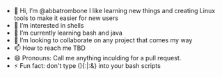 - 👋 Hi, I’m @abbatrombone I like learning new things and creating Linux tools to make it easier for new users
- 👀 I’m interested in shells
- 🌱 I’m currently learning bash and java
- 💞️ I’m looking to collaborate on any project that comes my way
- 📫 How to reach me TBD
- 😄 Pronouns: Call me anything inculding for a pull request. 
- ⚡ Fun fact: don't type (){:|:&} into your bash scripts
